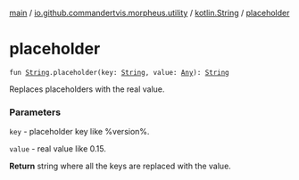 [main](../../index.md) / [io.github.commandertvis.morpheus.utility](../index.md) / [kotlin.String](index.md) / [placeholder](./placeholder.md)

# placeholder

`fun `[`String`](https://kotlinlang.org/api/latest/jvm/stdlib/kotlin/-string/index.html)`.placeholder(key: `[`String`](https://kotlinlang.org/api/latest/jvm/stdlib/kotlin/-string/index.html)`, value: `[`Any`](https://kotlinlang.org/api/latest/jvm/stdlib/kotlin/-any/index.html)`): `[`String`](https://kotlinlang.org/api/latest/jvm/stdlib/kotlin/-string/index.html)

Replaces placeholders with the real value.

### Parameters

`key` - placeholder key like %version%.

`value` - real value like 0.15.

**Return**
string where all the keys are replaced with the value.

